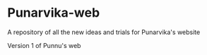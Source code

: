 # Punarvika-web
A repository of all the new ideas and trials for Punarvika's website

Version 1 of Punnu's web
